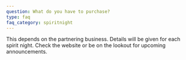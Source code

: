 ```yaml
---
question: What do you have to purchase?
type: faq
faq_category: spiritnight
---
```

This depends on the partnering business. Details will be given for each spirit night. Check the website or be on the lookout for upcoming announcements.  